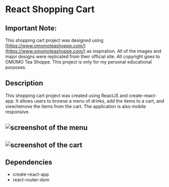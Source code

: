 # React Shopping Cart

## Important Note:

This shopping cart project was designed using [https://www.omomoteashoppe.com/](https://www.omomoteashoppe.com/) as inspiration. All of the images and major designs were replicated from their official site. All copyright goes to OMOMO Tea Shoppe. This project is only for my personal educational purposes.

## Description

This shopping cart project was created using ReactJS and create-react-app. It allows users to browse a menu of drinks, add the items to a cart, and view/remove the items from the cart. The application is also mobile responsive.

## ![screenshot of the menu](./components/images/ss_menu.png)

## ![screenshot of the cart](./components/images/ss_cart.png)

## Dependencies

- create-react-app
- react-router-dom
